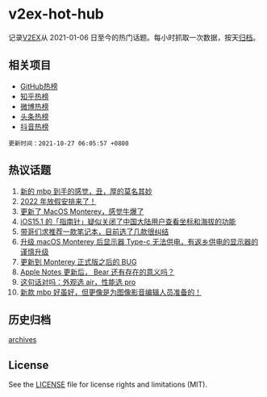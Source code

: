 # v2ex-hot-hub

 记录[V2EX](https://www.v2ex.com/)从 2021-01-06 日至今的热门话题。每小时抓取一次数据，按天[归档](archives)。
 
 ## 相关项目

- [GitHub热榜](https://github.com/lonnyzhang423/github-hot-hub)
- [知乎热榜](https://github.com/lonnyzhang423/zhihu-hot-hub)
- [微博热榜](https://github.com/lonnyzhang423/weibo-hot-hub)
- [头条热榜](https://github.com/lonnyzhang423/toutiao-hot-hub)
- [抖音热榜](https://github.com/lonnyzhang423/douyin-hot-hub)


 `更新时间：2021-10-27 06:05:57 +0800`

## 热议话题

1. [新的 mbp 到手的感觉，丑，厚的莫名其妙](https://www.v2ex.com/t/810583)
1. [2022 年放假安排来了！](https://www.v2ex.com/t/810537)
1. [更新了 MacOS Monterey，感觉牛爆了](https://www.v2ex.com/t/810529)
1. [iOS15.1 的「指南针」疑似关闭了中国大陆用户查看坐标和海拔的功能](https://www.v2ex.com/t/810587)
1. [带哥们求推荐一款笔记本，目前选了几款很纠结](https://www.v2ex.com/t/810519)
1. [升级 macOS Monterey 后显示器 Type-c 无法供电，有返乡供电的显示器的谨慎升级](https://www.v2ex.com/t/810578)
1. [更新到 Monterey 正式版之后的 BUG](https://www.v2ex.com/t/810622)
1. [Apple Notes 更新后， Bear 还有存在的意义吗？](https://www.v2ex.com/t/810546)
1. [这句话对吗：外观选 air，性能选 pro](https://www.v2ex.com/t/810538)
1. [新款 mbp 好虽好，但更像是为图像影音编辑人员准备的！](https://www.v2ex.com/t/810557)

## 历史归档

[archives](archives)

## License

See the [LICENSE](LICENSE) file for license rights and limitations (MIT).
